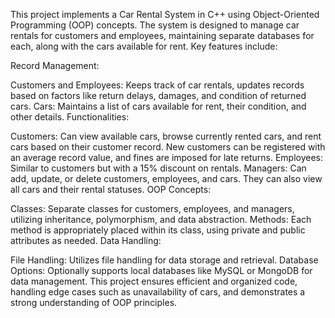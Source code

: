 This project implements a Car Rental System in C++ using Object-Oriented Programming (OOP) concepts. The system is designed to manage car rentals for customers and employees, maintaining separate databases for each, along with the cars available for rent. Key features include:

Record Management:

Customers and Employees: Keeps track of car rentals, updates records based on factors like return delays, damages, and condition of returned cars.
Cars: Maintains a list of cars available for rent, their condition, and other details.
Functionalities:

Customers: Can view available cars, browse currently rented cars, and rent cars based on their customer record. New customers can be registered with an average record value, and fines are imposed for late returns.
Employees: Similar to customers but with a 15% discount on rentals.
Managers: Can add, update, or delete customers, employees, and cars. They can also view all cars and their rental statuses.
OOP Concepts:

Classes: Separate classes for customers, employees, and managers, utilizing inheritance, polymorphism, and data abstraction.
Methods: Each method is appropriately placed within its class, using private and public attributes as needed.
Data Handling:

File Handling: Utilizes file handling for data storage and retrieval.
Database Options: Optionally supports local databases like MySQL or MongoDB for data management.
This project ensures efficient and organized code, handling edge cases such as unavailability of cars, and demonstrates a strong understanding of OOP principles.
